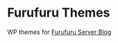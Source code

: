 Furufuru Themes
==============

WP themes for [Furufuru Server Blog](https://sub.furufuru1212.net/blog/)

